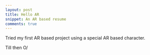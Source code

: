 ```yaml
---
layout: post
title: Hello AR 
snippet: An AR based resume
comments: true
---
```


<div id="fb-root"></div>
    <script async defer crossorigin="anonymous" src="https://connect.facebook.net/en_US/sdk.js#xfbml=1&version=v8.0" nonce="Z5bFcFEv"></script>

Tried my first AR based project using a special AR based character.

Till then O/

<div class="fb-comments" data-href="https://ishaanbhatnagar25.github.io/" data-numposts="100" data-width=""></div>